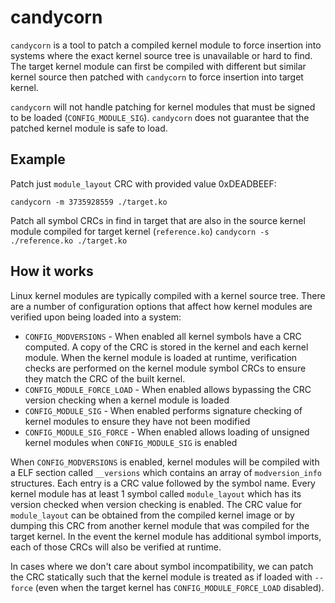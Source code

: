 # candycorn
`candycorn` is a tool to patch a compiled kernel module to force insertion into systems where the exact kernel source tree is unavailable or hard to find. The target kernel module can first be compiled with different but similar kernel source then patched with `candycorn` to force insertion into target kernel.

`candycorn` will not handle patching for kernel modules that must be signed to be loaded (`CONFIG_MODULE_SIG`). `candycorn` does not guarantee that the patched kernel module is safe to load.

## Example
Patch just `module_layout` CRC with provided value 0xDEADBEEF:

`candycorn -m 3735928559 ./target.ko`

Patch all symbol CRCs in find in target that are also in the source kernel module compiled for target kernel (`reference.ko`)
`candycorn -s ./reference.ko ./target.ko`

## How it works
Linux kernel modules are typically compiled with a kernel source tree. There are a number of configuration options that affect how kernel modules are verified upon being loaded into a system:
* `CONFIG_MODVERSIONS` - When enabled all kernel symbols have a CRC computed. A copy of the CRC is stored in the kernel and each kernel module. When the kernel module is loaded at runtime, verification checks are performed on the kernel module symbol CRCs to ensure they match the CRC of the built kernel.
* `CONFIG_MODULE_FORCE_LOAD` - When enabled allows bypassing the CRC version checking when a kernel module is loaded
* `CONFIG_MODULE_SIG` - When enabled performs signature checking of kernel modules to ensure they have not been modified
* `CONFIG_MODULE_SIG_FORCE` - When enabled allows loading of unsigned kernel modules when `CONFIG_MODULE_SIG` is enabled

When `CONFIG_MODVERSIONS` is enabled, kernel modules will be compiled with a ELF section called `__versions` which contains an array of `modversion_info` structures. Each entry is a CRC value followed by the symbol name. Every kernel module has at least 1 symbol called `module_layout` which has its version checked when version checking is enabled. The CRC value for `module_layout` can be obtained from the compiled kernel image or by dumping this CRC from another kernel module that was compiled for the target kernel. In the event the kernel module has additional symbol imports, each of those CRCs will also be verified at runtime.

In cases where we don't care about symbol incompatibility, we can patch the CRC statically such that the kernel module is treated as if loaded with `--force` (even when the target kernel has `CONFIG_MODULE_FORCE_LOAD` disabled).


